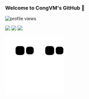 

<!-- <a href="#">
<img align="right" src="https://github-readme-stats.vercel.app/api?username=congvmit&count_private=true&show_icons=true&hide_border=true&icon_color=586069&title_color=a0a9af">
</a> -->

### Welcome to CongVM's GitHub 👋
<img src="https://komarev.com/ghpvc/?username=congvmit&color=green" alt="profile views" /> 

![](https://img.shields.io/badge/-Python-3626e3?style=for-the-badge&logo=Python&logoColor=fff)
![](https://img.shields.io/badge/-PyTorch-e34f26?style=for-the-badge&logo=PyTorch&logoColor=fff)
![](https://img.shields.io/badge/-TensorFlow-e39b26?style=for-the-badge&logo=TensorFlow&logoColor=fff)

<!-- flat-square -->
<!--
**congvm-it/congvm-it** is a ✨ _special_ ✨ repository because its `README.md` (this file) appears on your GitHub profile.

Here are some ideas to get you started:

- 🔭 I’m currently working on ...
- 🌱 I’m currently learning ...
- 👯 I’m looking to collaborate on ...
- 🤔 I’m looking for help with ...
- 💬 Ask me about ...
- 📫 How to reach me: ...
- 😄 Pronouns: ...
- ⚡ Fun fact: ...
-->


![github contribution grid snake animation](https://raw.githubusercontent.com/congvmit/congvmit/output/github-contribution-grid-snake-dark.svg?palette=github-dark#gh-dark-mode-only)![github contribution grid snake animation](https://raw.githubusercontent.com/congvmit/congvmit/output/github-contribution-grid-snake.svg#gh-light-mode-only)